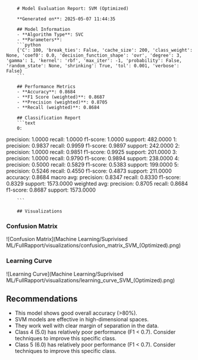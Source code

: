 
        # Model Evaluation Report: SVM (Optimized)

        **Generated on**: 2025-05-07 11:44:35

        ## Model Information
        - **Algorithm Type**: SVC
        - **Parameters**: 
        ```python
        {'C': 100, 'break_ties': False, 'cache_size': 200, 'class_weight': None, 'coef0': 0.0, 'decision_function_shape': 'ovr', 'degree': 3, 'gamma': 1, 'kernel': 'rbf', 'max_iter': -1, 'probability': False, 'random_state': None, 'shrinking': True, 'tol': 0.001, 'verbose': False}
        ```

        ## Performance Metrics
        - **Accuracy**: 0.8684
        - **F1 Score (weighted)**: 0.8687
        - **Precision (weighted)**: 0.8705
        - **Recall (weighted)**: 0.8684

        ## Classification Report
        ```text
        0:
  precision: 1.0000
  recall: 1.0000
  f1-score: 1.0000
  support: 482.0000
1:
  precision: 0.9837
  recall: 0.9959
  f1-score: 0.9897
  support: 242.0000
2:
  precision: 1.0000
  recall: 0.9851
  f1-score: 0.9925
  support: 201.0000
3:
  precision: 1.0000
  recall: 0.9790
  f1-score: 0.9894
  support: 238.0000
4:
  precision: 0.5000
  recall: 0.5829
  f1-score: 0.5383
  support: 199.0000
5:
  precision: 0.5246
  recall: 0.4550
  f1-score: 0.4873
  support: 211.0000
accuracy: 0.8684
macro avg:
  precision: 0.8347
  recall: 0.8330
  f1-score: 0.8329
  support: 1573.0000
weighted avg:
  precision: 0.8705
  recall: 0.8684
  f1-score: 0.8687
  support: 1573.0000

        ```

        ## Visualizations

### Confusion Matrix
![Confusion Matrix](Machine Learning/Suprivised ML/FullRapport/visualizations/confusion_matrix_SVM_(Optimized).png)

### Learning Curve
![Learning Curve](Machine Learning/Suprivised ML/FullRapport/visualizations/learning_curve_SVM_(Optimized).png)

## Recommendations
- This model shows good overall accuracy (>80%).
- SVM models are effective in high-dimensional spaces.
- They work well with clear margin of separation in the data.
- Class 4 (5.0) has relatively poor performance (F1 < 0.7). Consider techniques to improve this specific class.
- Class 5 (6.0) has relatively poor performance (F1 < 0.7). Consider techniques to improve this specific class.
